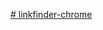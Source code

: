 [# linkfinder-chrome](https://raw.githubusercontent.com/sys0wn/linkfinder-chrome/refs/heads/main/linkfinderDemo.mp4)
